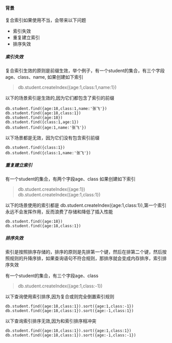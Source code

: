 #### 背景
复合索引如果使用不当，会带来以下问题
* 索引失效
* 重复建立索引
* 排序失效


##### 索引失效

复合索引生效的原则是前缀生效，举个例子，有一个student的集合，有三个字段age、class、name, 如果创建如下索引
> db.student.createIndex({age:1,class:1,name:1})

以下的场景索引是生效的,因为它们都包含了索引的前缀
```
db.student.find({age:18,class:1,name:'张飞'})
db.student.find({age:18,class:1})
db.student.find({age:18})
db.student.find({class:1,age:1})
db.student.find({age:1,name:'张飞'})
```

以下场景都是无效，因为它们没有包含索引前缀
```
db.student.find({class:1})
db.student.find({class:1,name:'张飞'})

```


##### 重复建立索引

有一个student的集合，有两个字段age、class 如果创建如下索引
> db.student.createIndex({age:1})
> db.student.createIndex({age:1,class:1})


以下的场景使用的索引都是 db.student.createIndex({age:1,class:1}),第一个索引永远不会发挥作用，反而浪费了存储和降低了插入性能

```
db.student.find({age:18})
db.student.find({age:18,class:1})

```

##### 排序失效
索引是按照排序存储的，排序的原则是先排第一个键，然后在排第二个键，然后按照规则的升降序排，如果查询语句不符合规则，那排序就会变成内存排序，索引排序失效

有一个student的集合，有三个字段age、class
> db.student.createIndex({age:1,class:-1})

以下查询使用索引排序,因为复合或则完全倒置索引规则
```
db.student.find({age:18,class:1}).sort({age:1,class:-1})
db.student.find({age:18,class:1}).sort({age:-1,class:1})

```

以下查询索引排序无效,因为和索引排序相冲突

```
db.student.find({age:18,class:1}).sort({age:1,class:1})
db.student.find({age:18,class:1}).sort({age:-1,class:-1})
```

